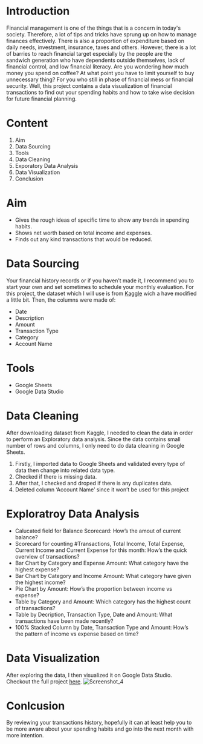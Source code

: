# Introduction

Financial management is one of the things that is a concern in today's society. Therefore, a lot of tips and tricks have sprung up on how to manage finances effectively. There is also a proportion of expenditure based on daily needs, investment, insurance, taxes and others. However, there is a lot of barries to reach financial target especially by the people are the sandwich generation who have dependents outside themselves, lack of financial control, and low financial literacy.
Are you wondering how much money you spend on coffee? At what point you have to limit yourself to buy unnecessary thing? For you who still in phase of financial mess or financial security. Well, this project contains a data visualization of financial transactions to find out your spending habits and how to take wise decision for future financial planning.

# Content
1.	Aim
2.	Data Sourcing
3.	Tools
4.	Data Cleaning
5.	Exporatory Data Analysis
6.	Data Visualization
7.	Conclusion

# Aim
-	Gives the rough ideas of specific time to show any trends in spending habits.
-	Shows net worth based on total income and expenses.
-	Finds out any kind transactions that would be reduced.

# Data Sourcing
Your financial history records or if you haven’t made it, I recommend you to start your own and set sometimes to schedule your monthly evaluation. 
For this project, the dataset which I will use is from [Kaggle](https://www.kaggle.com/datasets/bukolafatunde/personal-finance) wich a have modified a little bit. Then, the columns were made of:
-	Date
-	Description
-	Amount
-	Transaction Type
-	Category
-	Account Name

# Tools
-	Google Sheets 
-	Google Data Studio

# Data Cleaning
After downloading dataset from Kaggle, I needed to clean the data in order to perform an Exploratory data analysis. Since the data contains small number of rows and columns, I only need to do data cleaning in Google Sheets.
1.	Firstly, I imported data to Google Sheets and validated every type of data then change into related data type.
2.	Checked if there is missing data. 
3.	After that, I checked and droped if there is any duplicates data.
4.	Deleted column ‘Account Name’ since it won’t be used for this project

# Exploratroy Data Analysis
-	Calucated field for Balance Scorecard: How’s the amout of current balance?
-	Scorecard for counting #Transactions, Total Income, Total Expense, Current Income and Current Expense for this month: How’s the quick overview of transactions?
-	Bar Chart by Category and Expense Amount: What category have the highest expense?
-	Bar Chart by Category and Income Amount: What category have given the highest income?
-	Pie Chart by Amount: How’s the proportion between income vs expense?
-	Table by Category and Amount: Which category has the highest count of transactions?
-	Table by Decription, Transaction Type, Date and Amount: What transactions have been made recently?
-	100% Stacked Column by Date, Transaction Type and Amount: How’s the pattern of income vs expense based on time?

# Data Visualization
After exploring the data, I then visualized it on Google Data Studio. Checkout the full project [here](https://datastudio.google.com/reporting/c99b0d95-c99a-4966-a7dc-cdbe2e0f78e5).
 ![Screenshot_4](https://user-images.githubusercontent.com/65482851/186356230-f04335a2-ff08-42c9-a2a6-362f56715036.jpg)


# Conlcusion
By reviewing your transactions history, hopefully it can at least help you to be more aware about your spending habits and go into the next month with more intention.
